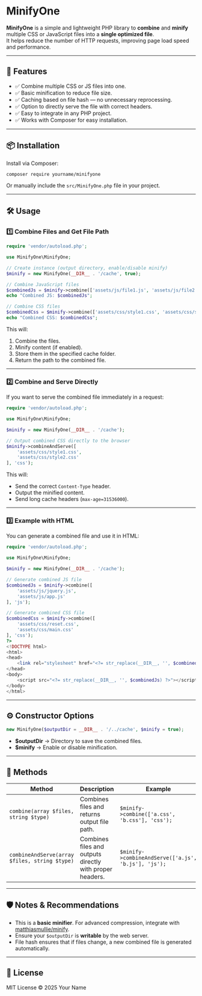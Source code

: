 # MinifyOne

**MinifyOne** is a simple and lightweight PHP library to **combine** and **minify** multiple CSS or JavaScript files into a **single optimized file**.  
It helps reduce the number of HTTP requests, improving page load speed and performance.

---

## 🚀 Features
- ✅ Combine multiple CSS or JS files into one.
- ✅ Basic minification to reduce file size.
- ✅ Caching based on file hash — no unnecessary reprocessing.
- ✅ Option to directly serve the file with correct headers.
- ✅ Easy to integrate in any PHP project.
- ✅ Works with Composer for easy installation.

---

## 📦 Installation

Install via Composer:

```bash
composer require yourname/minifyone
```

Or manually include the `src/MinifyOne.php` file in your project.

---

## 🛠 Usage

### 1️⃣ Combine Files and Get File Path
```php
require 'vendor/autoload.php';

use MinifyOne\MinifyOne;

// Create instance (output directory, enable/disable minify)
$minify = new MinifyOne(__DIR__ . '/cache', true);

// Combine JavaScript files
$combinedJs = $minify->combine(['assets/js/file1.js', 'assets/js/file2.js'], 'js');
echo "Combined JS: $combinedJs";

// Combine CSS files
$combinedCss = $minify->combine(['assets/css/style1.css', 'assets/css/style2.css'], 'css');
echo "Combined CSS: $combinedCss";
```

This will:
1. Combine the files.
2. Minify content (if enabled).
3. Store them in the specified cache folder.
4. Return the path to the combined file.

---

### 2️⃣ Combine and Serve Directly
If you want to serve the combined file immediately in a request:

```php
require 'vendor/autoload.php';

use MinifyOne\MinifyOne;

$minify = new MinifyOne(__DIR__ . '/cache');

// Output combined CSS directly to the browser
$minify->combineAndServe([
    'assets/css/style1.css',
    'assets/css/style2.css'
], 'css');
```

This will:
- Send the correct `Content-Type` header.
- Output the minified content.
- Send long cache headers (`max-age=31536000`).

---

### 3️⃣ Example with HTML
You can generate a combined file and use it in HTML:

```php
require 'vendor/autoload.php';

use MinifyOne\MinifyOne;

$minify = new MinifyOne(__DIR__ . '/cache');

// Generate combined JS file
$combinedJs = $minify->combine([
    'assets/js/jquery.js',
    'assets/js/app.js'
], 'js');

// Generate combined CSS file
$combinedCss = $minify->combine([
    'assets/css/reset.css',
    'assets/css/main.css'
], 'css');
?>
<!DOCTYPE html>
<html>
<head>
    <link rel="stylesheet" href="<?= str_replace(__DIR__, '', $combinedCss) ?>">
</head>
<body>
    <script src="<?= str_replace(__DIR__, '', $combinedJs) ?>"></script>
</body>
</html>
```

---

## ⚙ Constructor Options

```php
new MinifyOne($outputDir = __DIR__ . '/../cache', $minify = true);
```
- **$outputDir** → Directory to save the combined files.
- **$minify** → Enable or disable minification.

---

## 📌 Methods

| Method | Description | Example |
|--------|-------------|---------|
| `combine(array $files, string $type)` | Combines files and returns output file path. | `$minify->combine(['a.css', 'b.css'], 'css');` |
| `combineAndServe(array $files, string $type)` | Combines files and outputs directly with proper headers. | `$minify->combineAndServe(['a.js', 'b.js'], 'js');` |

---

## 🛡 Notes & Recommendations
- This is a **basic minifier**. For advanced compression, integrate with [matthiasmullie/minify](https://github.com/matthiasmullie/minify).
- Ensure your `$outputDir` is **writable** by the web server.
- File hash ensures that if files change, a new combined file is generated automatically.

---

## 📄 License
MIT License © 2025 Your Name
